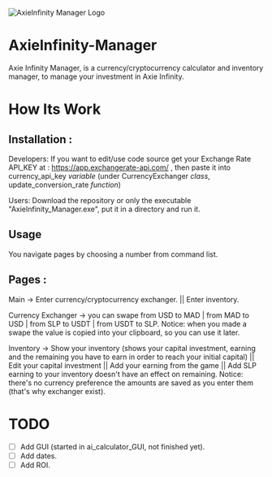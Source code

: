 ![AxieInfinity Manager Logo](https://raw.githubusercontent.com/abdellahbilla/AxieInfinity-Manager/main/axie_infinit_manager_icon.png)
# AxieInfinity-Manager
Axie Infinity Manager, is a currency/cryptocurrency calculator and inventory manager, to manage your investment in Axie Infinity.

# How Its Work

## Installation :
Developers:
  If you want to edit/use code source get your Exchange Rate API_KEY at : https://app.exchangerate-api.com/ , then paste it into currency_api_key *variable* (under CurrencyExchanger *class*, update_conversion_rate *function*)

Users:
  Download the repository or only the executable "AxieInfinity_Manager.exe", put it in a directory and run it.

## Usage
You navigate pages by choosing a number from command list.

## Pages :
Main -> Enter currency/cryptocurrency exchanger. || Enter inventory.

Currency Exchanger -> you can swape from USD to MAD | from MAD to USD | from SLP to USDT | from USDT to SLP.
                      Notice: when you made a swape the value is copied into your clipboard, so you can use it later.
                      
Inventory -> Show your inventory (shows your capital investment, earning and the remaining you have to earn in order to reach your initial capital) || Edit your capital investment || Add your earning from the game || Add SLP earning to your inventory doesn't have an effect on remaining.
             Notice: there's no currency preference the amounts are saved as you enter them (that's why exchanger exist).


# TODO
- [ ] Add GUI (started in ai_calculator_GUI, not finished yet).
- [ ] Add dates.
- [ ] Add ROI.
